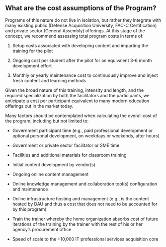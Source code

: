 ## What are the cost assumptions of the Program?

Programs of this nature do not live in isolation, but rather they integrate with many existing public (Defense Acquisition University, FAC-C Certification) and private sector (General Assembly) offerings. At this stage of the concept, we recommend assessing total program costs in terms of:

1) Setup costs associated with developing content and imparting the training for the pilot

2) Ongoing cost per student after the pilot for an equivalent 3-6 month development effort

3) Monthly or yearly maintenance cost to continuously improve and inject fresh content and learning methods

Given the broad nature of this training, intensity and length, and the required specialization by both the facilitators and the participants, we anticipate a cost per participant equivalent to many modern education offerings out in the market today.

Many factors should be contemplated when calculating the overall cost of the program, including but not limited to:

* Government participant time (e.g., paid professional development or optional personal development, on weekdays or weekends, after hours)

* Government or private sector facilitator or SME time

* Facilities and additional materials for classroom training

* Initial content development by vendor(s)

* Ongoing online content management

* Online knowledge management and collaboration tool(s) configuration and maintenance

* Online infrastructure hosting and management (e.g., is the content hosted by DAU and thus a cost that does not need to be accounted for by this program)

* Train the trainer whereby the home organization absorbs cost of future iterations of the training by the trainer with the rest of his or her agency’s procurement office

* Speed of scale to the +10,000 IT professional services acquisition core
